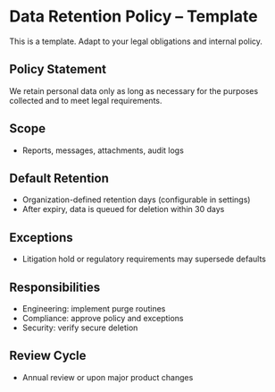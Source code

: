 # Data Retention Policy – Template

This is a template. Adapt to your legal obligations and internal policy.

## Policy Statement
We retain personal data only as long as necessary for the purposes collected and to meet legal requirements.

## Scope
- Reports, messages, attachments, audit logs

## Default Retention
- Organization-defined retention days (configurable in settings)
- After expiry, data is queued for deletion within 30 days

## Exceptions
- Litigation hold or regulatory requirements may supersede defaults

## Responsibilities
- Engineering: implement purge routines
- Compliance: approve policy and exceptions
- Security: verify secure deletion

## Review Cycle
- Annual review or upon major product changes

